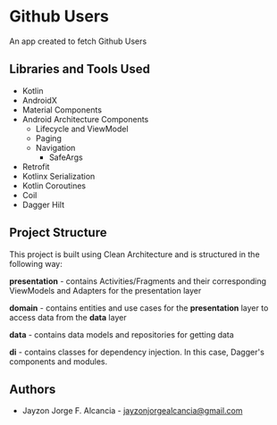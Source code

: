 # Github Users
An app created to fetch Github Users


## Libraries and Tools Used

- Kotlin
- AndroidX
- Material Components
- Android Architecture Components
    - Lifecycle and ViewModel
    - Paging
    - Navigation
        - SafeArgs
- Retrofit
- Kotlinx Serialization
- Kotlin Coroutines
- Coil
- Dagger Hilt

## Project Structure

This project is built using Clean Architecture and is structured in the following way:

**presentation** - contains Activities/Fragments and their corresponding ViewModels and Adapters for the presentation layer

**domain** - contains entities and use cases for the **presentation** layer to access data from the **data** layer

**data** -  contains data models and repositories for getting data

**di** - contains classes for dependency injection. In this case, Dagger's components and modules.

## Authors

- Jayzon Jorge F. Alcancia - [jayzonjorgealcancia@gmail.com](mailto:jayzonjorgealcancia@gmail.com)

